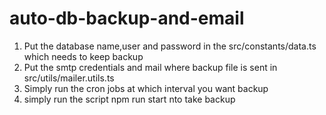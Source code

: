 # auto-db-backup-and-email

1. Put the database name,user and password in the src/constants/data.ts which needs to keep backup
2. Put the smtp credentials and mail where backup file is sent in src/utils/mailer.utils.ts
3. Simply run the cron jobs at which interval you want backup
4. simply run the script npm run start nto take backup
